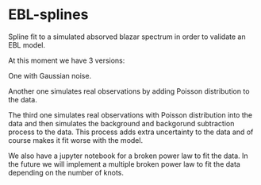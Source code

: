 # EBL-splines
Spline fit to a simulated absorved blazar spectrum in order to validate an EBL model.

At this moment we have 3 versions:

One with Gaussian noise.

Another one simulates real observations by adding Poisson distribution to the data.

The third one simulates real observations with Poisson distribution into the data and then simulates the background and backgorund subtraction process to the data. This process adds extra uncertainty to the data and of course makes it fit worse with the model.

We also have a jupyter notebook for a broken power law to fit the data. In the future we will implement a multiple broken power law to fit the data depending on the number of knots.
